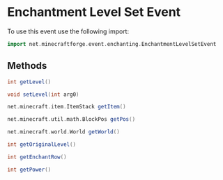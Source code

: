 # Enchantment Level Set Event

To use this event use the following import:
```groovy
import net.minecraftforge.event.enchanting.EnchantmentLevelSetEvent
```

## Methods
```groovy
int getLevel()
```

```groovy
void setLevel(int arg0)
```

```groovy
net.minecraft.item.ItemStack getItem()
```

```groovy
net.minecraft.util.math.BlockPos getPos()
```

```groovy
net.minecraft.world.World getWorld()
```

```groovy
int getOriginalLevel()
```

```groovy
int getEnchantRow()
```

```groovy
int getPower()
```
